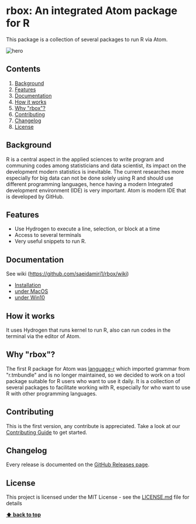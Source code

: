 # rbox: An integrated Atom package for R
This package is a collection of several packages to run R via Atom.


![hero](https://raw.githubusercontent.com/saeidamiri1/generalfiles/master/rec1.gif)



## Contents
1. [Background](#background)
2. [Features](#features)
3. [Documentation](#plugins-for-hydrogen)
4. [How it works](#how-it-works)
5. [Why "rbox"?](#why-rbox)
6. [Contributing](#contributing)
7. [Changelog](#changelog)
8. [License](#license)

## Background
R is a central aspect in the applied sciences to write program and communing codes among statisticians and data scientist, its impact on the development modern statistics is inevitable.  The current researches  more especially for big data  can not be done solely using R and should use different programming languages, hence having a modern Integrated development environment (IDE) is very important. Atom is modern IDE that is developed by GitHub.


## Features
- Use Hydrogen to execute a line, selection, or block at a time
- Access to several terminals
- Very useful snippets to run R.

## Documentation
See wiki (https://github.com/saeidamiri1/rbox/wiki)

- [Installation](https://github.com/saeidamiri1/rbox/wiki/Installation)
- [under MacOS](https://github.com/saeidamiri1/rbox/wiki/Under-MacOS)
- [under Win10](https://github.com/saeidamiri1/rbox/wiki/UnderWin)

## How it works
It uses Hydrogen that runs kernel to run R, also can run codes in the terminal via the editor of Atom.

## Why "rbox"?
The first R package for Atom was [language-r](https://atom.io/packages/language-r) which imported grammar from "r.tmbundle" and is no longer maintained, so we decided to work on a tool package suitable for R users who want to use it daily.
It is a collection of several packages to facilitate working with R, especially for who want to use R with other programming languages.


## Contributing
This is the first version, any contribute is appreciated. Take a look at our [Contributing Guide](https://github.com/saeidamiri1/rbox/blob/master/CONTRIBUTING.md) to get started.

## Changelog
Every release is documented on the [GitHub Releases page](https://github.com/saeidamiri1/rbox/releases).


## License
This project is licensed under the MIT License - see the [LICENSE.md](https://github.com/saeidamiri1/rbox/blob/master/LICENSE.md) file for details

**[⬆ back to top](#contents)**
